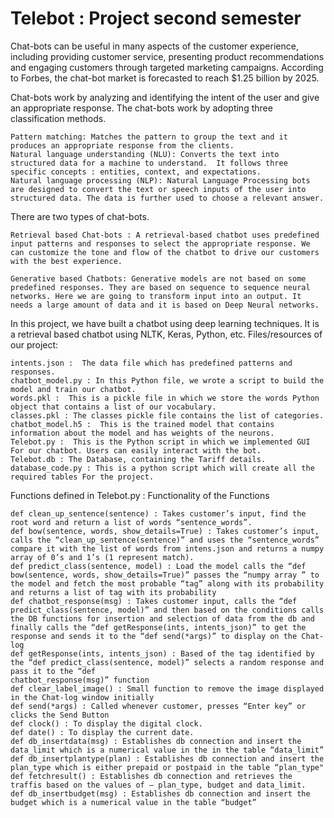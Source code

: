 # Telebot : Project second semester
Chat-bots can be useful in many aspects of the customer experience, including providing customer service, presenting product recommendations and engaging customers through targeted marketing campaigns.  According to Forbes, the chat-bot market is forecasted to reach $1.25 billion by 2025.

Chat-bots work by analyzing and identifying the intent of the user and give an appropriate response. The chat-bots work by adopting three classification methods.

    Pattern matching: Matches the pattern to group the text and it produces an appropriate response from the clients.
    Natural language understanding (NLU): Converts the text into structured data for a machine to understand.  It follows three specific concepts : entities, context, and expectations.
    Natural language processing (NLP): Natural Language Processing bots are designed to convert the text or speech inputs of the user into structured data. The data is further used to choose a relevant answer.

There are two types of chat-bots.

    Retrieval based Chat-bots : A retrieval-based chatbot uses predefined input patterns and responses to select the appropriate response. We can customize the tone and flow of the chatbot to drive our customers with the best experience.

    Generative based Chatbots: Generative models are not based on some predefined responses. They are based on sequence to sequence neural networks. Here we are going to transform input into an output. It needs a large amount of data and it is based on Deep Neural networks.

In this project, we have built a chatbot using deep learning techniques. It is a  retrieval based chatbot using NLTK, Keras, Python, etc. Files/resources of our project:

    intents.json :  The data file which has predefined patterns and responses.
    chatbot_model.py : In this Python file, we wrote a script to build the model and train our chatbot.
    words.pkl :  This is a pickle file in which we store the words Python object that contains a list of our vocabulary.
    classes.pkl : The classes pickle file contains the list of categories.
    chatbot_model.h5 :  This is the trained model that contains information about the model and has weights of the neurons.
    Telebot.py :  This is the Python script in which we implemented GUI For our chatbot. Users can easily interact with the bot.
    Telebot.db : The Database, containing the Tariff details.
    database_code.py : This is a python script which will create all the required tables For the project.

Functions defined in Telebot.py : Functionality of the Functions

    def clean_up_sentence(sentence) : Takes customer’s input, find the root word and return a list of words “sentence_words”.
    def bow(sentence, words, show_details=True) : Takes customer’s input, calls the “clean_up_sentence(sentence)” and uses the “sentence_words” compare it with the list of words from intens.json and returns a numpy array of 0’s and 1’s (1 represent match).
    def predict_class(sentence, model) : Load the model calls the “def bow(sentence, words, show_details=True)” passes the “numpy array ” to the model and fetch the most probable “tag” along with its probability and returns a list of tag with its probability
    def chatbot_response(msg) : Takes customer input, calls the “def predict_class(sentence, model)” and then based on the conditions calls the DB functions for insertion and selection of data from the db and finally calls the “def getResponse(ints, intents_json)” to get the
    response and sends it to the “def send(*args)” to display on the Chat-log
    def getResponse(ints, intents_json) : Based of the tag identified by the “def predict_class(sentence, model)” selects a random response and pass it to the “def
    chatbot_response(msg)” function
    def clear_label_image() : Small function to remove the image displayed in the Chat-log window initially
    def send(*args) : Called whenever customer, presses “Enter key” or clicks the Send Button
    def clock() : To display the digital clock.
    def date() : To display the current date.
    def db_insertdata(msg) : Establishes db connection and insert the data_limit which is a numerical value in the in the table “data_limit”
    def db_insertplantype(plan) : Establishes db connection and insert the plan_type which is either prepaid or postpaid in the table “plan_type"
    def fetchresult() : Establishes db connection and retrieves the traffis based on the values of – plan_type, budget and data_limit.
    def db_insertbudget(msg) : Establishes db connection and insert the budget which is a numerical value in the table “budget”
